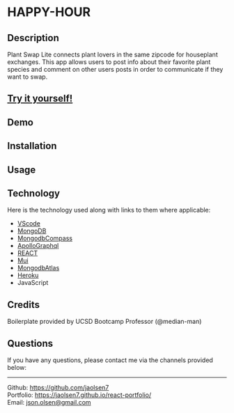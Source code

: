 # HAPPY-HOUR

## Description

Plant Swap Lite connects plant lovers in the same zipcode for houseplant exchanges. This app allows users to post info about their favorite plant species and comment on other users posts in order to communicate if they want to swap.

## [Try it yourself!]()

## Demo
<!-- <img src="./assets/images/demo.gif" alt="sign up and log in demo" height="800" width="400"> -->

## Installation


## Usage


## Technology

Here is the technology used along with links to them where applicable:

- [VScode](https://code.visualstudio.com/download)
- [MongoDB](https://www.mongodb.com/)<br>
- [MongodbCompass](https://www.mongodb.com/products/compass)<br>
- [ApolloGraphql](https://www.apollographql.com/)<br>
- [REACT](https://reactjs.org/)<br>
- [Mui](https://mui.com/)<br>
- [MongodbAtlas](https://www.mongodb.com/atlas/database)<br>
- [Heroku](https://desolate-earth-02940.herokuapp.com/)<br>
- JavaScript<br>

## Credits

Boilerplate provided by UCSD Bootcamp Professor (@median-man)

## Questions

If you have any questions, please contact me via the channels provided below:<br />
________________________________________
Github: https://github.com/jaolsen7<br>
Portfolio: https://jaolsen7.github.io/react-portfolio/<br>
Email: json.olsen@gmail.com<br>
